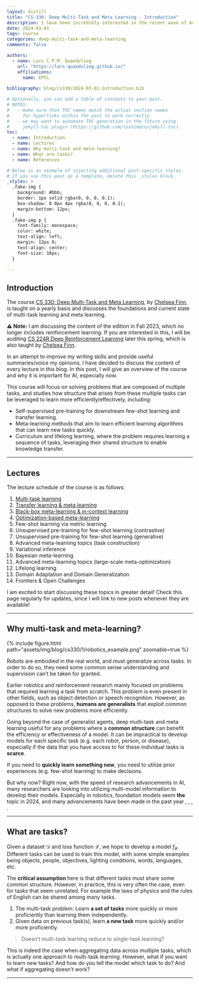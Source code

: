 ```yaml
---
layout: distill
title: "CS-330: Deep Multi-Task and Meta Learning - Introduction"
description: I have been incredibly interested in the recent wave of multimodal foundation models, especially in robotics and sequential decision-making. Since I never had a formal introduction to this topic, I decided to audit the Deep Multi-Task and Meta Learning course, which is taught yearly by Chelsea Finn at Stanford. I will mainly document my takes on the lectures, hopefully making it a nice read for people who would like to learn more about this topic!
date: 2024-03-01
tags: course
categories: deep-multi-task-and-meta-learning
comments: false

authors:
  - name: Lars C.P.M. Quaedvlieg
    url: "https://lars-quaedvlieg.github.io/"
    affiliations:
      name: EPFL
      
bibliography: blog/cs330/2024-03-01-introduction.bib

# Optionally, you can add a table of contents to your post.
# NOTES:
#   - make sure that TOC names match the actual section names
#     for hyperlinks within the post to work correctly.
#   - we may want to automate TOC generation in the future using
#     jekyll-toc plugin (https://github.com/toshimaru/jekyll-toc).
toc:
  - name: Introduction
  - name: Lectures
  - name: Why multi-task and meta-learning?
  - name: What are tasks?
  - name: References

# Below is an example of injecting additional post-specific styles.
# If you use this post as a template, delete this _styles block.
_styles: >
  .fake-img {
    background: #bbb;
    border: 1px solid rgba(0, 0, 0, 0.1);
    box-shadow: 0 0px 4px rgba(0, 0, 0, 0.1);
    margin-bottom: 12px;
  }
  .fake-img p {
    font-family: monospace;
    color: white;
    text-align: left;
    margin: 12px 0;
    text-align: center;
    font-size: 16px;
  }

---
```


## Introduction

The course [CS 330: Deep Multi-Task and Meta Learning](https://cs330.stanford.edu/), by [Chelsea Finn](https://ai.stanford.edu/~cbfinn/), is taught
on a yearly basis and discusses the foundations and current state of multi-task learning and meta learning.

**:warning: Note:** I am discussing the content of the edition in Fall 2023, which no longer includes reinforcement learning.
If you are interested in this, I will be auditing [CS 224R Deep Reinforcement Learning](https://cs224r.stanford.edu/)
later this spring, which is also taught by [Chelsea Finn](https://ai.stanford.edu/~cbfinn/).

In an attempt to improve my writing skills and provide useful summaries/voice my opinions, I have decided to discuss 
the content of every lecture in this blog. In this post, I will give an overview of the course and why it is important 
for AI, especially now.

This course will focus on solving problems that are composed of multiple tasks, and studies how structure that arises from these multiple tasks can be leveraged to learn more efficiently/effectively, including:

- Self-supervised pre-training for downstream few-shot learning and transfer learning.
- Meta-learning methods that aim to learn efficient learning algorithms that can learn new tasks quickly.
- Curriculum and lifelong learning, where the problem requires learning a sequence of tasks, leveraging their shared structure to enable knowledge transfer.

***

## Lectures

The lecture schedule of the course is as follows:
1. [Multi-task learning](/blog/2024/cs330-stanford-mtl/)
2. [Transfer learning & meta learning](/blog/2024/cs330-stanford-tl-ml/)
3. [Black-box meta-learning & in-context learning](/blog/2024/cs330-stanford-bbml-icl/)
4. [Optimization-based meta-learning](/blog/2024/cs330-stanford-obml/)
5. Few-shot learning via metric learning
6. Unsupervised pre-training for few-shot learning (contrastive)
7. Unsupervised pre-training for few-shot learning (generative)
8. Advanced meta-learning topics (task construction)
9. Variational inference
10. Bayesian meta-learning
11. Advanced meta-learning topics (large-scale meta-optimization)
12. Lifelong learning
13. Domain Adaptation and Domain Generalization
14. Frontiers & Open Challenges

I am excited to start discussing these topics in greater detail! Check this page regularly for updates, since I will 
link to new posts whenever they are available!

***

## Why multi-task and meta-learning?

{% include figure.html path="assets/img/blog/cs330/1/robotics_example.png" zoomable=true %}

Robots are embodied in the real world, and must generalize across tasks. In order to do so, they need some common sense 
understanding and supervision can’t be taken for granted.

Earlier robotics and reinforcement research mainly focused on problems that required learning a task from scratch. This 
problem is even present in other fields, such as object detection or speech recognition. However, as opposed to these 
problems, **humans are generalists** that exploit common structures to solve new problems more efficiently.

Going beyond the case of generalist agents, deep multi-task and meta learning useful for any problems where a **common 
structure** can benefit the efficiency or effectiveness of a model. It can be impractical to develop models for each
specific task (e.g. each robot, person, or disease), especially if the data that you have access to for these individual
tasks is **scarce**.

If you need to **quickly learn something new**, you need to utilize prior experiences (e.g. few-shot learning) to make 
decisions.

But why now? Right now, with the speed of research advancements in AI, many researchers are looking into utilizing 
multi-model information to develop their models. Especially in robotics, foundation models seem **the** topic in 2024,
and many advancements have been made in the past year <d-cite key="zhao2023learning"></d-cite>, <d-cite key="open_x_embodiment_rt_x_2023"></d-cite>, <d-cite key="octo_2023"></d-cite>, <d-cite key="brohan2023rt"></d-cite>.

***

## What are tasks?

Given a dataset $\mathcal{D}$ and loss function $\mathcal{L}$, we hope to develop a model $f_\theta$. Different tasks 
can be used to train this model, with some simple examples being objects, people, objectives, lighting conditions, 
words, languages, etc.

The **critical assumption** here is that different tasks must share some common structure. However, in practice, this 
is very often the case, even for tasks that seem unrelated. For example the laws of physics and the rules of English
can be shared among many tasks.

1. The multi-task problem: Learn **a set of tasks** more quickly or more proficiently than learning them independently.
2. Given data on previous task(s), learn **a new task** more quickly and/or more proficiently.

> Doesn’t multi-task learning reduce to single-task learning?

This is indeed the case when aggregating data across multiple tasks, which is actually one approach to multi-task 
learning. However, what if you want to learn new tasks? And how do you tell the model which task to do? And what if 
aggregating doesn’t work?

***